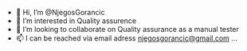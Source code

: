 - 👋 Hi, I’m @NjegosGorancic
- 👀 I’m interested in Quality assurence
- 💞️ I’m looking to collaborate on Quality assurance as a manual tester
- 📫 I can be reached via email adress njegosgorancic@gmail.com ...

<!---
NjegosGorancic/NjegosGorancic is a ✨ special ✨ repository because its `README.md` (this file) appears on your GitHub profile.
You can click the Preview link to take a look at your changes.
--->

